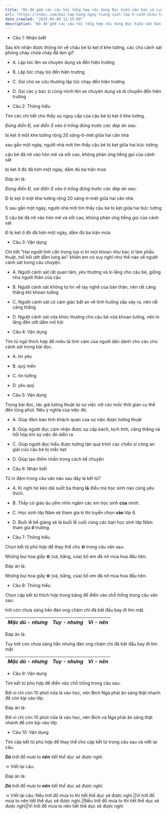 ```yaml
---
title: "Bộ đề gồm các câu hỏi tổng hợp nội dung Đọc hiểu văn bản và Luyện từ và câu được học ở Tuần 16 trong chương trình Tiếng Việt lớp 5 Tập 1 Cánh Diều"
url: "https://vndoc.com/bai-tap-hang-ngay-tieng-viet-lop-5-canh-dieu-tuan-16-thu-3-331481"
date_crawled: "2025-04-09 12:25:00"
description: "Bộ đề gồm các câu hỏi tổng hợp nội dung Đọc hiểu văn bản và Luyện từ và câu được học ở Tuần 16 trong chương trình Tiếng Việt lớp 5 Tập 1 Cánh Diều"
---
```


* Câu 1:  Nhận biết

Sau khi nhận được thông tin về cháu bé bị kẹt ở khe tường, các chú cảnh sát phòng cháy chữa cháy đã làm gì?

  * A. Lập tức lên xe chuyên dụng và đến hiện trường 
  * B. Lập tức chạy bộ đến hiện trường 
  * C. Gọi cho xe cứu thương lập tức chạy đến hiện trường 
  * D. Gọi các y bác sĩ cùng mình lên xe chuyên dụng và di chuyển đến hiện trường 



* Câu 2:  Thông hiểu

Tìm các chi tiết cho thấy sự nguy cấp của cậu bé bị kẹt ở khe tường.

_Đúng điền Đ, sai điền S vào ô trống đứng trước các đáp án sau:_

bị kẹt ở một khe tường rộng 20 xăng-ti-mét giữa hai căn nhà

sau gần một ngày, người nhà mới tìm thấy cậu bé bị kẹt giữa hai bức tường

cậu bé đã rơi vào hôn mê và sốt cao, không phản ứng tiếng gọi của cảnh sát

bị kẹt ở đó đã hơn một ngày, dầm đủ ba trận mưa

Đáp án là:

_Đúng điền Đ, sai điền S vào ô trống đứng trước các đáp án sau:_

Đ bị kẹt ở một khe tường rộng 20 xăng-ti-mét giữa hai căn nhà

S sau gần một ngày, người nhà mới tìm thấy cậu bé bị kẹt giữa hai bức tường

S cậu bé đã rơi vào hôn mê và sốt cao, không phản ứng tiếng gọi của cảnh sát

Đ bị kẹt ở đó đã hơn một ngày, dầm đủ ba trận mưa

* Câu 3:  Vận dụng

Chi tiết "Hai người lính cẩn trọng lựa vị trí mũi khoan như bác sĩ làm phẫu thuật, mồ hôi ướt đẫm lưng áo" khiến em có suy nghĩ như thế nào về người cảnh sát trong câu chuyện.

  * A. Người cảnh sát rất quan tâm, yêu thương và lo lắng cho cậu bé, giống như người thân của cậu 
  * B. Người cảnh sát không tự tin về tay nghề của bản thân, nên rất căng thẳng khi khoan tường 
  * C. Người cảnh sát có cảm giác bất an về tình huống sắp xảy ra, nên rất căng thẳng 
  * D. Người cảnh sát vừa khóc thương cho cậu bé vừa khoan tường, nên lo lắng đến ướt dẫm mồ hôi 



* Câu 4:  Vận dụng

Tìm từ ngữ thích hợp để miêu tả tình cảm của người dân dành cho các chú cảnh sát trong bài đọc.

  * A. tin yêu 
  * B. quý mến 
  * C. tin tưởng 
  * D. yêu quý 



* Câu 5:  Vận dụng

Trong bài đọc, tác giả tường thuật lại sự việc với các mốc thời gian cụ thể đến từng phút. Nêu ý nghĩa của việc đó.

  * A. Giúp đảm bảo tính khách quan của sự việc được tường thuật 
  * B. Giúp người đọc cảm nhận được sự cấp bách, kịch tính, căng thẳng và hồi hộp khi sự việc đó diễn ra 
  * C. Giúp người đọc hiểu được tường tận quá trình các chiến sĩ công an giải cứu cậu bé bị mắc kẹt 
  * D. Giúp tạo điểm nhấn trong cách kể chuyện 



* Câu 6:  Nhận biết

Từ in đậm trong câu văn nào sau đây là kết từ?

  * A. Kì nghỉ hè kéo dài suốt ba tháng **là** điều mà học sinh nào cũng yêu thích. 
  * B. Thầy cô giáo âu yếm nhìn ngắm các em học sinh **của** mình. 
  * C. Học sinh lớp Năm sẽ tham gia kì thi tuyển chọn **vào** lớp 6. 
  * D. Buổi lễ bế giảng sẽ là buổi lễ cuối cùng các bạn học sinh lớp Năm tham gia **ở** trường. 



* Câu 7:  Thông hiểu

Chọn kết từ phù hợp để thay thế cho ✿ trong câu văn sau:

Những bụi hoa giấy ✿ (và, bằng, của) bố em đã nở mùa hoa đầu tiên.

Đáp án là:

Những bụi hoa giấy ✿ (và, bằng, của) bố em đã nở mùa hoa đầu tiên.

* Câu 8:  Thông hiểu

Chọn cặp kết từ thích hợp trong bảng để điền vào chỗ trống trong câu văn sau:

trời còn chưa sáng hẳn  đàn ong chăm chỉ đã bắt đầu bay đi tìm mật.

_Mặc dù - nhưng_|  _Tuy - nhưng_|  _Vì - nên_  
---|---|---  
  
Đáp án là:

Tuy trời còn chưa sáng hẳn nhưng đàn ong chăm chỉ đã bắt đầu bay đi tìm mật.

_Mặc dù - nhưng_|  _Tuy - nhưng_|  _Vì - nên_  
---|---|---  
  
* Câu 9:  Vận dụng

Tìm kết từ phù hợp để điền vào chỗ trống trong câu sau:

Bởi vì chỉ còn 10 phút nữa là vào học, nên Bích  Nga phải ăn sáng thật nhanh để còn kịp vào lớp.

Đáp án là:

Bởi vì chỉ còn 10 phút nữa là vào học, nên Bích và Nga phải ăn sáng thật nhanh để còn kịp vào lớp.

* Câu 10:  Vận dụng

Tìm cặp kết từ phù hợp để thay thế cho cặp kết từ trong câu sau và viết lại câu.

_**Dù** trời đổ mưa to **nên** tiết thể dục sẽ được nghỉ._

→ Viết lại câu: 

Đáp án là:

_**Dù** trời đổ mưa to **nên** tiết thể dục sẽ được nghỉ._

→ Viết lại câu: Nếu trời đổ mưa to thì tiết thể dục sẽ được nghỉ.||Vì trời đổ mưa to nên tiết thể dục sẽ được nghỉ.||Nếu trời đổ mưa to thì tiết thể dục sẽ được nghỉ||Vì trời đổ mưa to nên tiết thể dục sẽ được nghỉ
